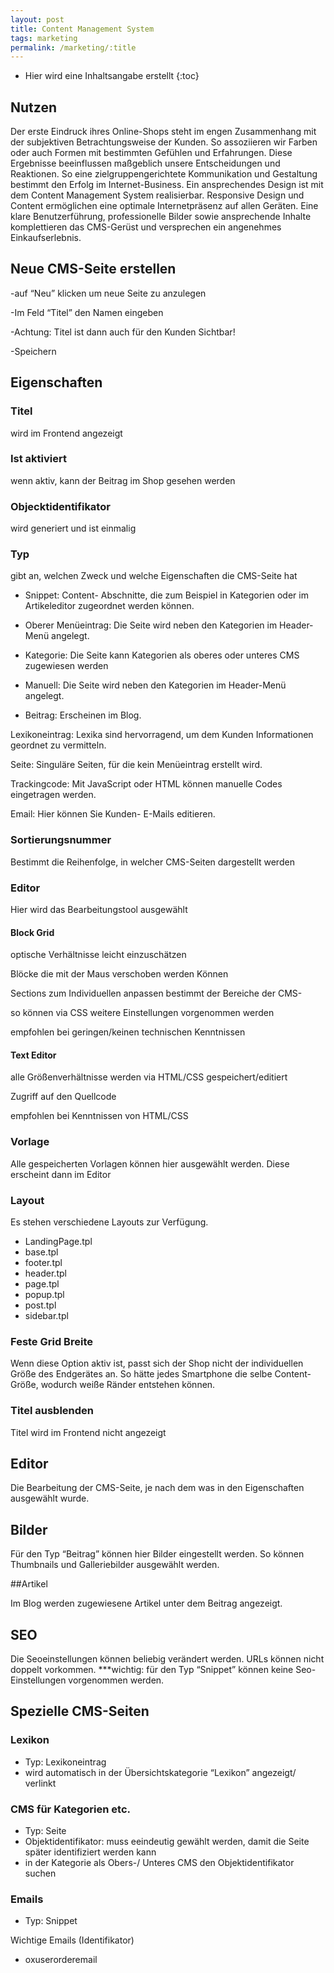 ```yaml
---
layout: post
title: Content Management System
tags: marketing
permalink: /marketing/:title
---
```


+ Hier wird eine Inhaltsangabe erstellt
      {:toc}


## Nutzen

Der erste Eindruck ihres Online-Shops steht im engen Zusammenhang mit der subjektiven Betrachtungsweise der Kunden. So assoziieren wir Farben oder auch Formen mit bestimmten Gefühlen und Erfahrungen. Diese Ergebnisse beeinflussen maßgeblich unsere Entscheidungen und Reaktionen. So eine zielgruppengerichtete Kommunikation und Gestaltung bestimmt den Erfolg im Internet-Business. Ein ansprechendes Design ist mit dem Content Management System realisierbar. Responsive Design und Content ermöglichen eine optimale Internetpräsenz auf allen Geräten. Eine klare Benutzerführung, professionelle Bilder sowie ansprechende Inhalte komplettieren das CMS-Gerüst und versprechen ein angenehmes Einkaufserlebnis.

## Neue CMS-Seite erstellen

-auf “Neu” klicken um neue Seite zu anzulegen

-Im Feld “Titel” den Namen eingeben

-Achtung: Titel ist dann auch für den Kunden Sichtbar!

-Speichern



## Eigenschaften

### Titel

wird im Frontend angezeigt

### Ist aktiviert

wenn aktiv, kann der Beitrag im Shop gesehen werden

### Objecktidentifikator

wird generiert und ist einmalig

### Typ

gibt an, welchen Zweck und welche Eigenschaften die CMS-Seite hat

- Snippet: Content- Abschnitte, die zum Beispiel in Kategorien oder im Artikeleditor zugeordnet werden können.

- Oberer Menüeintrag: Die Seite wird neben den Kategorien im Header-Menü angelegt.

- Kategorie: Die Seite kann Kategorien als oberes oder unteres CMS zugewiesen werden

- Manuell: Die Seite wird neben den Kategorien im Header-Menü angelegt.

- Beitrag: Erscheinen im Blog.

Lexikoneintrag: Lexika sind hervorragend, um dem Kunden Informationen geordnet zu vermitteln.

Seite: Singuläre Seiten, für die kein Menüeintrag erstellt wird.

Trackingcode: Mit JavaScript oder HTML können manuelle Codes eingetragen werden.

Email: Hier können Sie Kunden- E-Mails editieren.


### Sortierungsnummer

Bestimmt die Reihenfolge, in welcher CMS-Seiten dargestellt werden

### Editor

Hier wird das Bearbeitungstool ausgewählt

#### Block Grid

optische Verhältnisse leicht einzuschätzen

Blöcke die mit der Maus verschoben werden Können

Sections zum Individuellen anpassen bestimmt der Bereiche der CMS-

so können via CSS weitere Einstellungen vorgenommen werden

empfohlen bei geringen/keinen technischen Kenntnissen


#### Text Editor

alle Größenverhältnisse werden via HTML/CSS gespeichert/editiert

Zugriff auf den Quellcode

empfohlen bei Kenntnissen von HTML/CSS

### Vorlage

Alle gespeicherten Vorlagen können hier ausgewählt werden. Diese erscheint dann im Editor

### Layout

Es stehen verschiedene Layouts zur Verfügung.

- LandingPage.tpl
- base.tpl
- footer.tpl
- header.tpl
- page.tpl
- popup.tpl
- post.tpl
- sidebar.tpl

### Feste Grid Breite

Wenn diese Option aktiv ist, passt sich der Shop nicht der individuellen Größe des Endgerätes an. So hätte jedes Smartphone die selbe Content-Größe, wodurch weiße Ränder entstehen können.


### Titel ausblenden

Titel wird im Frontend nicht angezeigt

## Editor

Die Bearbeitung der CMS-Seite, je nach dem was in den Eigenschaften ausgewählt wurde.

## Bilder

Für den Typ “Beitrag” können hier Bilder eingestellt werden. So können Thumbnails und Galleriebilder ausgewählt werden.

##Artikel

Im Blog werden zugewiesene Artikel unter dem Beitrag angezeigt.

## SEO

Die Seoeinstellungen können beliebig verändert werden. URLs können nicht doppelt vorkommen.
***wichtig: für den Typ “Snippet” können keine Seo-Einstellungen vorgenommen werden.

## Spezielle CMS-Seiten

### Lexikon
- Typ: Lexikoneintrag
- wird automatisch in der Übersichtskategorie “Lexikon” angezeigt/ verlinkt

### CMS für Kategorien etc.

- Typ: Seite
- Objektidentifikator: muss eeindeutig gewählt werden, damit die Seite später identifiziert werden kann
- in der Kategorie als Obers-/ Unteres CMS  den Objektidentifikator suchen

### Emails

- Typ: Snippet

Wichtige Emails (Identifikator)
- oxuserorderemail
